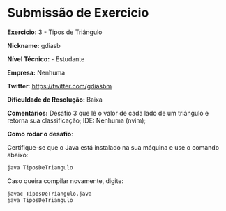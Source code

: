 # Submissão de Exercicio

**Exercicio:** 3 - Tipos de Triângulo

**Nickname:** gdiasb

**Nível Técnico:** - Estudante

**Empresa:**  Nenhuma

**Twitter**: https://twitter.com/gdiasbm

**Dificuldade de Resolução:** Baixa

**Comentários:** Desafio 3 que lê o valor de cada lado de um triângulo e retorna sua classificação;
IDE: Nenhuma (nvim);

**Como rodar o desafio**: 

Certifique-se que o Java está instalado na sua máquina e use o comando abaixo: 
```bash
java TiposDeTriangulo
```
Caso queira compilar novamente, digite:
```bash
javac TiposDeTriangulo.java
java TiposDeTriangulo
```